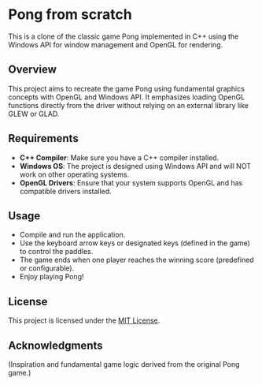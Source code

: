 # Pong from scratch

This is a clone of the classic game Pong implemented in C++ using the Windows API for window management and OpenGL for rendering.

## Overview

This project aims to recreate the game Pong using fundamental graphics concepts with OpenGL and Windows API. It emphasizes loading OpenGL functions directly from the driver without relying on an external library like GLEW or GLAD.

## Requirements

- **C++ Compiler**: Make sure you have a C++ compiler installed.
- **Windows OS**: The project is designed using Windows API and will NOT work on other operating systems.
- **OpenGL Drivers**: Ensure that your system supports OpenGL and has compatible drivers installed.

## Usage

- Compile and run the application.
- Use the keyboard arrow keys or designated keys (defined in the game) to control the paddles.
- The game ends when one player reaches the winning score (predefined or configurable).
- Enjoy playing Pong!

## License

This project is licensed under the [MIT License](LICENSE.md).

## Acknowledgments

(Inspiration and fundamental game logic derived from the original Pong game.)
